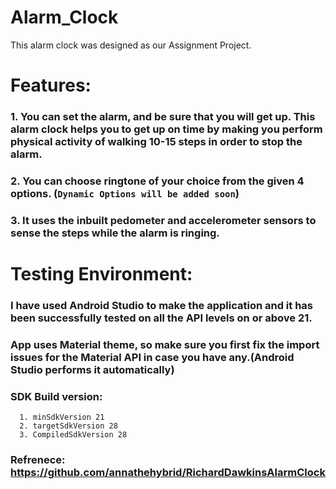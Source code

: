 # Alarm_Clock

This alarm clock was designed as our Assignment Project.

# Features:
 ### 1. You can set the alarm, and be sure that you will get up. This alarm clock helps you to get up on time by making you perform physical activity of walking 10-15 steps in order to stop the alarm.
 ### 2. You can choose ringtone of your choice from the given 4 options. (`Dynamic Options will be added soon`)
 ### 3. It uses the inbuilt pedometer and accelerometer sensors to sense the steps while the alarm is ringing.
 
# Testing Environment:
 ### I have used Android Studio to make the application and it has been successfully tested on all the API levels on or above 21.
 ### App uses Material theme, so make sure you first fix the import issues for the Material API in case you have any.(Android Studio performs it automatically)
 ### SDK Build version: 
      1. minSdkVersion 21 
      2. targetSdkVersion 28
      3. CompiledSdkVersion 28

### Refrenece:  https://github.com/annathehybrid/RichardDawkinsAlarmClock
